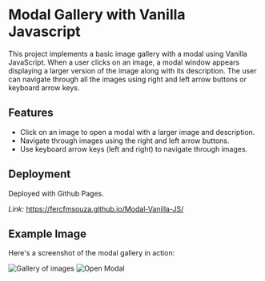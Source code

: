 # Modal Gallery with Vanilla Javascript

This project implements a basic image gallery with a modal using Vanilla JavaScript. When a user clicks on an image, a modal window appears displaying a larger version of the image along with its description. The user can navigate through all the images using right and left arrow buttons or keyboard arrow keys.

## Features

- Click on an image to open a modal with a larger image and description.
- Navigate through images using the right and left arrow buttons.
- Use keyboard arrow keys (left and right) to navigate through images.

  
## Deployment

Deployed with Github Pages.

_Link:_ https://fercfmsouza.github.io/Modal-Vanilla-JS/

## Example Image

Here's a screenshot of the modal gallery in action:

![Gallery of images](./img/bg-1.png)
![Open Modal](./img/bg-2.png)
